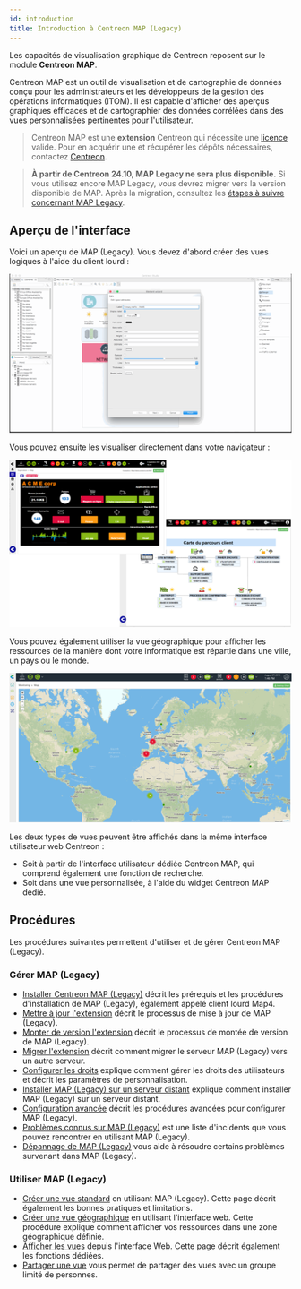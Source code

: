```yaml
---
id: introduction
title: Introduction à Centreon MAP (Legacy)
---
```


Les capacités de visualisation graphique de Centreon reposent sur le module **Centreon MAP**.

Centreon MAP est un outil de visualisation et de cartographie de données conçu pour les administrateurs et les développeurs de la gestion des opérations informatiques (ITOM).
Il est capable d'afficher des aperçus graphiques efficaces et de cartographier des données corrélées dans des vues personnalisées pertinentes pour l'utilisateur.

> Centreon MAP est une **extension** Centreon qui nécessite une [licence](../administration/licenses.md) valide.
> Pour en acquérir une et récupérer les dépôts nécessaires, contactez [Centreon](mailto:sales@centreon.com).

> **À partir de Centreon 24.10, MAP Legacy ne sera plus disponible.** Si vous utilisez encore MAP Legacy, vous devrez migrer vers la version disponible de MAP. Après la migration, consultez les [étapes à suivre concernant MAP Legacy](https://docs.centreon.com/fr/docs/graph-views/map-legacy-eol/).

## Aperçu de l'interface

Voici un aperçu de MAP (Legacy). Vous devez d'abord créer des vues logiques à l'aide du client lourd :

![image](../assets/graph-views/desktop.gif)

Vous pouvez ensuite les visualiser directement dans votre navigateur :

![image](../assets/graph-views/first_page_web.png)

Vous pouvez également utiliser la vue géographique pour afficher les ressources de la manière dont votre informatique est répartie dans une ville, un pays ou le monde.

![image](../assets/graph-views/display_geo_view.gif)

Les deux types de vues peuvent être affichés dans la même interface utilisateur web Centreon :

- Soit à partir de l'interface utilisateur dédiée Centreon MAP, qui comprend également une fonction de recherche.
- Soit dans une vue personnalisée, à l'aide du widget Centreon MAP dédié.

## Procédures

Les procédures suivantes permettent d'utiliser et de gérer Centreon MAP (Legacy).

### Gérer MAP (Legacy)
  - [Installer Centreon MAP (Legacy)](install.md) décrit les prérequis et les procédures d'installation de MAP (Legacy), également appelé client lourd Map4.
  - [Mettre à jour l'extension](update.md) décrit le processus de mise à jour de MAP (Legacy).
  - [Monter de version l'extension](upgrade.md) décrit le processus de montée de version de MAP (Legacy).
  - [Migrer l'extension](migrate.md) décrit comment migrer le serveur MAP (Legacy) vers un autre serveur.
  - [Configurer les droits](configuration.md) explique comment gérer les droits des utilisateurs et décrit les paramètres de personnalisation.
  - [Installer MAP (Legacy) sur un serveur distant](remote-server.md) explique comment installer MAP (Legacy) sur un serveur distant.
  - [Configuration avancée](advanced-configuration.md) décrit les procédures avancées pour configurer MAP (Legacy).
  - [Problèmes connus sur MAP (Legacy)](known-issues.md) est une liste d'incidents que vous pouvez rencontrer en utilisant MAP (Legacy).
  - [Dépannage de MAP (Legacy)](troubleshooter.md) vous aide à résoudre certains problèmes survenant dans MAP (Legacy).

### Utiliser MAP (Legacy)
  - [Créer une vue standard](create-standard-view.md) en utilisant MAP (Legacy). Cette page décrit également les bonnes pratiques et limitations.
  - [Créer une vue géographique](create-geo-views.md) en utilisant l'interface web. Cette procédure explique comment afficher vos ressources dans une zone géographique définie.
  - [Afficher les vues](display-view.md) depuis l'interface Web. Cette page décrit également les fonctions dédiées.
  - [Partager une vue](share-view.md) vous permet de partager des vues avec un groupe limité de personnes.
